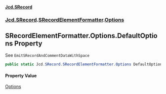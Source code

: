 #### [Jcd.SRecord](index.md 'index')
### [Jcd.SRecord](Jcd.SRecord.md 'Jcd.SRecord').[SRecordElementFormatter](Jcd.SRecord.SRecordElementFormatter.md 'Jcd.SRecord.SRecordElementFormatter').[Options](Jcd.SRecord.SRecordElementFormatter.Options.md 'Jcd.SRecord.SRecordElementFormatter.Options')

## SRecordElementFormatter.Options.DefaultOptions Property

See `EmitSRecordAndCommentDataWithSpace`

```csharp
public static Jcd.SRecord.SRecordElementFormatter.Options DefaultOptions { get; }
```

#### Property Value
[Options](Jcd.SRecord.SRecordElementFormatter.Options.md 'Jcd.SRecord.SRecordElementFormatter.Options')